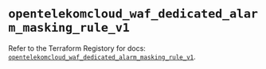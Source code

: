 # `opentelekomcloud_waf_dedicated_alarm_masking_rule_v1`

Refer to the Terraform Registory for docs: [`opentelekomcloud_waf_dedicated_alarm_masking_rule_v1`](https://registry.terraform.io/providers/opentelekomcloud/opentelekomcloud/1.35.15/docs/resources/waf_dedicated_alarm_masking_rule_v1).
